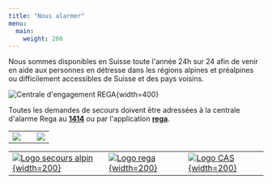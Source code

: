 ```yaml
---
title: "Nous alarmer"
menu:
  main:
    weight: 200
---
```

Nous sommes disponibles en Suisse toute l'année 24h sur 24 afin de venir en aide aux personnes en détresse dans les régions alpines et préalpines ou difficilement accessibles de Suisse et des pays voisins.

![Centrale d'engagement REGA](/Rega_Einsatzzentrale.jpg){width=400}

Toutes les demandes de secours doivent être adressées à la centrale d'alarme Rega au [**1414**](https://www.rega.ch/fr/alarme-1414-1) ou par l'application [**rega**](https://www.rega.ch/fr/en-mission/voici-comment-nous-vous-aidons/application-rega).

| | | |
|-|-|-|
|[![](badge_android_fr.webp)](https://www.rega.ch/app_google_store_fr)| |[![](badge_ios_fr.webp)](https://www.rega.ch/app_apple_store_fr)|

| | | |
|-|-|-|
|[![Logo secours alpin](/logo_ars_fr.svg){width=200}](https://www.secoursalpin.ch/)|[![Logo rega](/logo_rega.svg){width=200}](https://www.rega.ch/)|[![Logo CAS](/logo_cas.svg){width=200}](https://www.sac-cas.ch/)|



